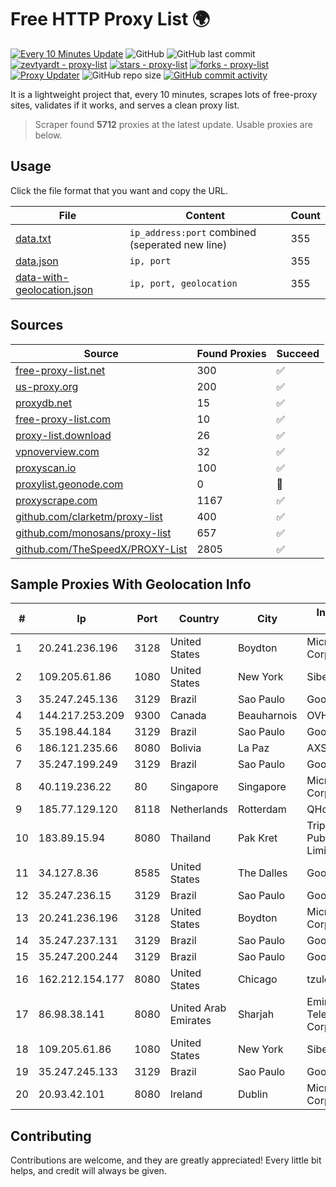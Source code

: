 
# Free HTTP Proxy List 🌍

[![Every 10 Minutes Update](https://github.com/mertguvencli/http-proxy-list/actions/workflows/main.yml/badge.svg?branch=main)](https://github.com/mertguvencli/http-proxy-list/actions/workflows/main.yml)
![GitHub](https://img.shields.io/github/license/mertguvencli/http-proxy-list)
![GitHub last commit](https://img.shields.io/github/last-commit/mertguvencli/http-proxy-list)
[![zevtyardt - proxy-list](https://img.shields.io/static/v1?label=zevtyardt&message=proxy-list&color=blue&logo=github)](https://github.com/zevtyardt/proxy-list "Go to GitHub repo")
[![stars - proxy-list](https://img.shields.io/github/stars/zevtyardt/proxy-list?style=social)](https://github.com/zevtyardt/proxy-list)
[![forks - proxy-list](https://img.shields.io/github/forks/zevtyardt/proxy-list?style=social)](https://github.com/zevtyardt/proxy-list)
[![Proxy Updater](https://github.com/zevtyardt/proxy-list/workflows/Proxy%20Updater/badge.svg)](https://github.com/zevtyardt/proxy-list/actions?query=workflow:"Proxy+Updater")
![GitHub repo size](https://img.shields.io/github/repo-size/zevtyardt/proxy-list)
[![GitHub commit activity](https://img.shields.io/github/commit-activity/m/zevtyardt/proxy-list?logo=commits)](https://github.com/zevtyardt/proxy-list/commits/main)

It is a lightweight project that, every 10 minutes, scrapes lots of free-proxy sites, validates if it works, and serves a clean proxy list.

> Scraper found **5712** proxies at the latest update. Usable proxies are below.

## Usage

Click the file format that you want and copy the URL.

|File|Content|Count|
|----|-------|-----|
|[data.txt](https://raw.githubusercontent.com/mertguvencli/http-proxy-list/main/proxy-list/data.txt)|`ip_address:port` combined (seperated new line)|355|
|[data.json](https://raw.githubusercontent.com/mertguvencli/http-proxy-list/main/proxy-list/data.json)|`ip, port`|355|
|[data-with-geolocation.json](https://raw.githubusercontent.com/mertguvencli/http-proxy-list/main/proxy-list/data-with-geolocation.json)|`ip, port, geolocation`|355|

## Sources

|Source|Found Proxies|Succeed|
|------|-------------|-------|
|[free-proxy-list.net](https://free-proxy-list.net)|300|✅|
|[us-proxy.org](https://www.us-proxy.org)|200|✅|
|[proxydb.net](http://proxydb.net)|15|✅|
|[free-proxy-list.com](https://free-proxy-list.com/?page=&port=&type%5B%5D=http&type%5B%5D=https&up_time=0&search=Search)|10|✅|
|[proxy-list.download](https://www.proxy-list.download/HTTP)|26|✅|
|[vpnoverview.com](https://vpnoverview.com/privacy/anonymous-browsing/free-proxy-servers)|32|✅|
|[proxyscan.io](https://www.proxyscan.io)|100|✅|
|[proxylist.geonode.com](https://proxylist.geonode.com/api/proxy-list?limit=300&page=1&sort_by=lastChecked&sort_type=desc&protocols=http,https)|0|🚫|
|[proxyscrape.com](https://api.proxyscrape.com/v2/?request=displayproxies&protocol=http&timeout=10000&country=all&ssl=all&anonymity=all)|1167|✅|
|[github.com/clarketm/proxy-list](https://raw.githubusercontent.com/clarketm/proxy-list/master/proxy-list-raw.txt)|400|✅|
|[github.com/monosans/proxy-list](https://raw.githubusercontent.com/monosans/proxy-list/main/proxies/http.txt)|657|✅|
|[github.com/TheSpeedX/PROXY-List](https://raw.githubusercontent.com/TheSpeedX/PROXY-List/master/http.txt)|2805|✅|


## Sample Proxies With Geolocation Info

|#|Ip|Port|Country|City|Internet Service Provider|
|-|--|----|-------|----|-------------------------|
|1|20.241.236.196|3128|United States|Boydton|Microsoft Corporation|
|2|109.205.61.86|1080|United States|New York|Siberfy Lahore|
|3|35.247.245.136|3129|Brazil|Sao Paulo|Google LLC|
|4|144.217.253.209|9300|Canada|Beauharnois|OVH SAS|
|5|35.198.44.184|3129|Brazil|Sao Paulo|Google LLC|
|6|186.121.235.66|8080|Bolivia|La Paz|AXS Bolivia S. A.|
|7|35.247.199.249|3129|Brazil|Sao Paulo|Google LLC|
|8|40.119.236.22|80|Singapore|Singapore|Microsoft Corporation|
|9|185.77.129.120|8118|Netherlands|Rotterdam|QHoster Ltd.|
|10|183.89.15.94|8080|Thailand|Pak Kret|Triple T Broadband Public Company Limited|
|11|34.127.8.36|8585|United States|The Dalles|Google LLC|
|12|35.247.236.15|3129|Brazil|Sao Paulo|Google LLC|
|13|20.241.236.196|3128|United States|Boydton|Microsoft Corporation|
|14|35.247.237.131|3129|Brazil|Sao Paulo|Google LLC|
|15|35.247.200.244|3129|Brazil|Sao Paulo|Google LLC|
|16|162.212.154.177|8080|United States|Chicago|tzulo, inc.|
|17|86.98.38.141|8080|United Arab Emirates|Sharjah|Emirates Telecommunications Corporation|
|18|109.205.61.86|1080|United States|New York|Siberfy Lahore|
|19|35.247.245.133|3129|Brazil|Sao Paulo|Google LLC|
|20|20.93.42.101|8080|Ireland|Dublin|Microsoft Corporation|



## Contributing

Contributions are welcome, and they are greatly appreciated! Every
little bit helps, and credit will always be given.

